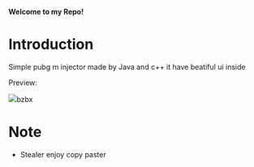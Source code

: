 **Welcome to my Repo!**

# Introduction
Simple pubg m injector made by Java and c++ it have beatiful ui inside 

Preview:

![](https://prnt.sc/1gdwnga)bzbx

# Note
* Stealer enjoy copy paster 


